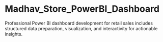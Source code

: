 # Madhav_Store_PowerBI_Dashboard
Professional Power BI dashboard development 
for retail sales includes structured data preparation, 
visualization, and interactivity for actionable insights.
